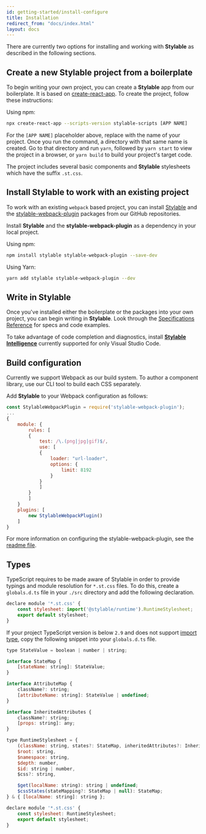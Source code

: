 ```yaml
---
id: getting-started/install-configure
title: Installation
redirect_from: "docs/index.html"
layout: docs
---
```


There are currently two options for installing and working with **Stylable** as described in the following sections.

## Create a new Stylable project from a boilerplate

To begin writing your own project, you can create a **Stylable** app from our boilerplate. It is based on [create-react-app](https://github.com/facebookincubator/create-react-app). To create the project, follow these instructions: 

Using npm:
```bash
npx create-react-app --scripts-version stylable-scripts [APP NAME]
```

For the `[APP NAME]` placeholder above, replace with the name of your project. Once you run the command, a directory with that same name is created. Go to that directory and run `yarn`, followed by `yarn start` to view the project in a browser, or `yarn build` to build your project's target code.

The project includes several basic components and **Stylable** stylesheets which have the suffix `.st.css`. 

## Install Stylable to work with an existing project

To work with an existing `webpack` based project, you can install [Stylable](https://github.com/wix/stylable) and the [stylable-webpack-plugin](https://github.com/wix/stylable-webpack-plugin) packages from our GitHub repositories. 

Install **Stylable** and the **stylable-webpack-plugin** as a dependency in your local project.

Using npm:
```bash
npm install stylable stylable-webpack-plugin --save-dev
```
Using Yarn:
```bash
yarn add stylable stylable-webpack-plugin --dev
```

## Write in Stylable

Once you've installed either the boilerplate or the packages into your own project, you can begin writing in **Stylable**. Look through the [Specifications Reference](./cheatsheet.md) for specs and code examples. 

To take advantage of code completion and diagnostics, install [**Stylable Intelligence**](./stylable-intelligence.md) currently supported for only Visual Studio Code.

## Build configuration

Currently we support Webpack as our build system. To author a component library, use our CLI tool to build each CSS separately.

Add **Stylable** to your Webpack configuration as follows: 

```js
const StylableWebpackPlugin = require('stylable-webpack-plugin');
...
{
    module: {
        rules: [
        {
            test: /\.(png|jpg|gif)$/,
            use: [
            {
                loader: "url-loader",
                options: {
                    limit: 8192
                }
            }
            ]
        }
        ]
    }
    plugins: [
        new StylableWebpackPlugin()
    ]
}
```

For more information on configuring the stylable-webpack-plugin, see the   [readme file](https://github.com/wix/stylable/tree/master/packages/webpack-plugin).

## Types

TypeScript requires to be made aware of Stylable in order to provide typings and module resolution for `*.st.css` files. To do this, create a `globals.d.ts` file in your `./src` directory and add the following declaration.

```js
declare module '*.st.css' {
    const stylesheet: import('@stylable/runtime').RuntimeStylesheet;
    export default stylesheet;
}
```

If your project TypeScript version is below `2.9` and does not support [import type](https://blogs.msdn.microsoft.com/typescript/2018/05/31/announcing-typescript-2-9/#import-types), copy the following snippet into your `globals.d.ts` file.

```js
type StateValue = boolean | number | string;

interface StateMap {
    [stateName: string]: StateValue;
}

interface AttributeMap {
    className?: string;
    [attributeName: string]: StateValue | undefined;
}

interface InheritedAttributes {
    className?: string;
    [props: string]: any;
}

type RuntimeStylesheet = {
    (className: string, states?: StateMap, inheritedAttributes?: InheritedAttributes): AttributeMap
    $root: string,
    $namespace: string,
    $depth: number,
    $id: string | number,
    $css?: string,

    $get(localName: string): string | undefined;
    $cssStates(stateMapping?: StateMap | null): StateMap;
} & { [localName: string]: string };

declare module '*.st.css' {
    const stylesheet: RuntimeStylesheet;
    export default stylesheet;
}
```
